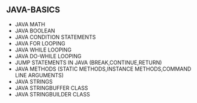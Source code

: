 ## JAVA-BASICS
* JAVA MATH        
* JAVA BOOLEAN   
* JAVA CONDITION STATEMENTS      
* JAVA FOR LOOPING        
* JAVA WHILE LOOPING      
* JAVA DO-WHILE LOOPING  
* JUMP STATEMENTS IN JAVA (BREAK,CONTINUE,RETURN)   
* JAVA METHODS (STATIC METHODS,INSTANCE METHODS,COMMAND LINE ARGUMENTS)
* JAVA STRINGS    
* JAVA STRINGBUFFER CLASS   
* JAVA STRINGBUILDER CLASS     
         
          
   
  
 
